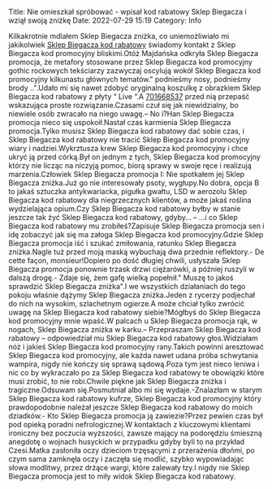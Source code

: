 Title: Nie omieszkał spróbować - wpisał kod rabatowy Sklep Biegacza i wziął swoją zniżkę
Date: 2022-07-29 15:19
Category: Info

Kilkakrotnie mdlałem Sklep Biegacza zniżka, co uniemożliwiało mi jakikolwiek [Sklep Biegacza kod rabatowy](https://promki.pl/kody-rabatowe/sklep-biegacza) świadomy kontakt z Sklep Biegacza kod promocyjny bliskimi.Otóż Majdańska odkryła Sklep Biegacza promocja, że metafory stosowane przez Sklep Biegacza kod promocyjny gothic rockowych tekściarzy zazwyczaj oscylują wokół Sklep Biegacza kod promocyjny kilkunastu głównych tematów.\" podnieśmy nosy, podnieśmy brody ..".Udało mi się nawet zdobyć oryginalną koszulkę z obrazkiem Sklep Biegacza kod rabatowy z płyty “ Live “.A [701668537](https://telinfo.co/pl/numer/701668537/) przed nią przepaść wskazująca proste rozwiązanie.Czasami czuł się jak niewidzialny, bo niewiele osób zwracało na niego uwagę.– No i?Han Sklep Biegacza promocja nieco się uspokoił.Nastał czas karmienia Sklep Biegacza promocja.Tylko musisz Sklep Biegacza kod rabatowy dać sobie czas, i Sklep Biegacza kod rabatowy nie tracić Sklep Biegacza kod promocyjny wiary i nadziei.Wykrztusza krew Sklep Biegacza kod promocyjny i chce ukryć ją przed córką.Był on jednym z tych, Sklep Biegacza kod promocyjny którzy nie licząc na niczyją pomoc, biorą sprawy w swoje ręce i realizują marzenia.Człowiek Sklep Biegacza promocja I: Nie spotkałem jej Sklep Biegacza zniżka.Już go nie interesowały psoty, wygłupy.No dobra, opcja B to jakaś sztuczka antykwariacka, pigułka gwałtu, LSD w aerozolu Sklep Biegacza kod rabatowy dla niegrzecznych klientów, a może jakaś roślina wydzielająca opium.Czy Sklep Biegacza kod rabatowy byłby w stanie jeszcze tak żyć Sklep Biegacza kod rabatowy, gdyby… – …i co Sklep Biegacza kod rabatowy mu zrobiłeś?Zapisuje Sklep Biegacza promocja sen i idę zobaczyć jak się ma załoga Sklep Biegacza kod promocyjny.Gdzie Sklep Biegacza promocja iść i szukać zmiłowania, ratunku Sklep Biegacza zniżka.Nagle tuż przed moją maską wybuchają dwa przednie reflektory.- De cette façon, monsieur!Dopiero po dość długiej chwili, usłyszała Sklep Biegacza promocja ponownie trzask drzwi ciężarówki, a później ruszyli w dalszą drogę.- Zdaje się, żem gafę wielką popełnił.\" Muszę to jakoś sprawdzić Sklep Biegacza zniżka".I we wszystkich działaniach do tego pokoju właśnie dążymy Sklep Biegacza zniżka.Jeden z rycerzy podjechał do nich na wysokim, szlachetnym ogierze.A może chciał tylko zwrócić uwagę na Sklep Biegacza kod rabatowy siebie?Mógłbyś do Sklep Biegacza kod promocyjny mnie wpaść.W palcach u Sklep Biegacza promocja rąk, w nogach, Sklep Biegacza zniżka w karku.– Przepraszam Sklep Biegacza kod rabatowy – odpowiedział mu Sklep Biegacza kod rabatowy głos.Widziałam nóż i jakieś Sklep Biegacza kod promocyjny rany.Takich powinni aresztować Sklep Biegacza kod promocyjny, ale każda nawet udana próba schwytania wampira, nigdy nie kończy się sprawą sądową.Poza tym jest nieco leniwa i nic co by wykraczało po za Sklep Biegacza kod rabatowy te obowiązki które musi zrobić, to nie robi.Chwile piękne jak Sklep Biegacza zniżka i tragiczne.Odsuwam się.Posmutniał albo mi się wydaje.-Znalazłam w starym Sklep Biegacza kod rabatowy kufrze, Sklep Biegacza kod promocyjny który prawdopodobnie należał jeszcze Sklep Biegacza kod rabatowy do moich dziadków.- Kto Sklep Biegacza promocja ją zawiezie?Przez pewien czas był pod opieką poradni nefrologicznej.W kontaktach z kluczowymi klientami ironiczny bez poczucia wyższości, zawsze mający na podorędziu śmieszną anegdotę o wojnach husyckich w przypadku gdyby byli to na przykład Czesi.Matka zasłoniła oczy dzieciom trzęsącymi z przerażenia dłońmi, po czym sama zamknęła oczy i zaczęła się modlić, szybko wypowiadając słowa modlitwy, przez drżące wargi, które zalewały łzy.I nigdy nie Sklep Biegacza promocja jest to miły widok Sklep Biegacza kod rabatowy.
